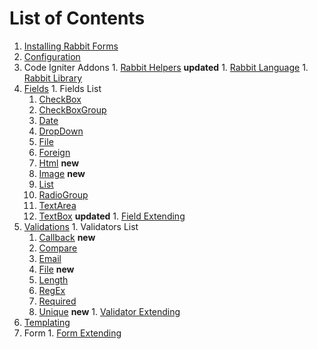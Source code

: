 # List of Contents #

  1. [Installing Rabbit Forms](Installing.md)
  1. [Configuration](Configuration.md)
  1. Code Igniter Addons
    1. [Rabbit Helpers](RabbitHelpers.md) **updated**
    1. [Rabbit Language](RabbitLanguage.md)
    1. [Rabbit Library](RabbitFormsLibrary.md)
  1. [Fields](Fields.md)
    1. Fields List
      1. [CheckBox](FieldCheckBox.md)
      1. [CheckBoxGroup](FieldCheckBoxGroup.md)
      1. [Date](FieldDate.md)
      1. [DropDown](FieldDropDown.md)
      1. [File](FieldFile.md)
      1. [Foreign](FieldForeign.md)
      1. [Html](FieldHtml.md) **new**
      1. [Image](FieldImage.md) **new**
      1. [List](FieldList.md)
      1. [RadioGroup](FieldRadioGroup.md)
      1. [TextArea](FieldTextArea.md)
      1. [TextBox](FieldTextBox.md) **updated**
    1. [Field Extending](FieldExtend.md)
  1. [Validations](Validations.md)
    1. Validators List
      1. [Callback](ValidationCallback.md) **new**
      1. [Compare](ValidationCompare.md)
      1. [Email](ValidationEmail.md)
      1. [File](ValidationFile.md) **new**
      1. [Length](ValidationLength.md)
      1. [RegEx](ValidationRegEx.md)
      1. [Required](ValidationRequired.md)
      1. [Unique](ValidationUnique.md) **new**
    1. [Validator Extending](ValidationExtend.md)
  1. [Templating](Templating.md)
  1. Form
    1. [Form Extending](FormExtend.md)